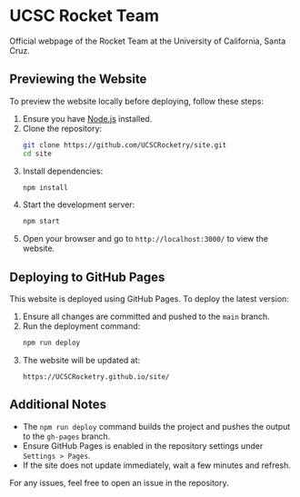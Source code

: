 # UCSC Rocket Team

Official webpage of the Rocket Team at the University of California, Santa Cruz.

## Previewing the Website

To preview the website locally before deploying, follow these steps:

1. Ensure you have [Node.js](https://nodejs.org/) installed.
2. Clone the repository:
   ```sh
   git clone https://github.com/UCSCRocketry/site.git
   cd site
   ```
3. Install dependencies:
   ```sh
   npm install
   ```
4. Start the development server:
   ```sh
   npm start
   ```
5. Open your browser and go to `http://localhost:3000/` to view the website.

## Deploying to GitHub Pages

This website is deployed using GitHub Pages. To deploy the latest version:

1. Ensure all changes are committed and pushed to the `main` branch.
2. Run the deployment command:
   ```sh
   npm run deploy
   ```
3. The website will be updated at:
   ```
   https://UCSCRocketry.github.io/site/
   ```

## Additional Notes

- The `npm run deploy` command builds the project and pushes the output to the `gh-pages` branch.
- Ensure GitHub Pages is enabled in the repository settings under `Settings > Pages`.
- If the site does not update immediately, wait a few minutes and refresh.

For any issues, feel free to open an issue in the repository.
